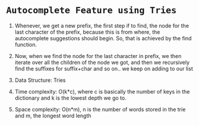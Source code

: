 # `Autocomplete Feature using Tries`

1. Whenever, we get a new prefix, the first step if to find, the node for the last character of the prefix, because this is from where, the autocomplete suggestions should begin. So, that is achieved by the find function.

2. Now, when we find the node for the last character in prefix, we then iterate over all the children of the node we got, and then we recursively find the suffixes for suffix+char and so on.. we keep on adding to our list

3. Data Structure: Tries
4. Time complexity: O(k*c), where c is basically the number of keys in the dictionary and k is the lowest depth we go to.
 
5. Space complexity: O(n*m), n is the number of words stored in the trie and m, the longest word length